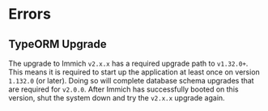 # Errors

## TypeORM Upgrade

The upgrade to Immich `v2.x.x` has a required upgrade path to `v1.32.0+`. This means it is required to start up the application at least once on version `1.132.0` (or later). Doing so will complete database schema upgrades that are required for `v2.0.0`. After Immich has successfully booted on this version, shut the system down and try the `v2.x.x` upgrade again.

